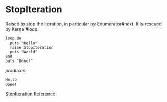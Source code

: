 # StopIteration

Raised to stop the iteration, in particular by Enumerator#next. It is rescued
by Kernel#loop.

    loop do
      puts "Hello"
      raise StopIteration
      puts "World"
    end
    puts "Done!"

*produces:*

    Hello
    Done!

[StopIteration Reference](http://ruby-doc.org/core-2.5.0/StopIteration.html)
